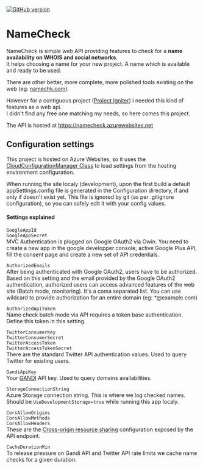 [![GitHub version](http://img.shields.io/github/release/PulsarBlow/NameCheck.svg?style=flat-square)](http://badge.fury.io/gh/PulsarBlow%2FNameCheck)

# NameCheck

NameCheck is simple web API providing features to check for a **name availability on WHOIS and social networks**.  
It helps choosing a name for your new project. A name which is available and ready to be used.  

There are other better, more complete, more polished tools existing on the web (eg: [namechk.com](http://namechk.com/)).

However for a contiguous project ([Project Igniter](https://github.com/PulsarBlow/projectigniter)) i needed this kind of features as a web api.  
I didn't find any free one matching my needs, so here comes this project.

The API is hosted at https://namecheck.azurewebsites.net


## Configuration settings

This project is hosted on Azure Websites, so it uses the [CloudConfigurationManager Class](http://msdn.microsoft.com/en-us/library/microsoft.windowsazure.cloudconfigurationmanager.aspx) to load settings from the hosting environment configuration.

When running the site localy (development), upon the first build a default appSettings.config file is generated in the Configuration directory, if and only if doesn't exist yet.
This file is ignored by git (as per .gitignore configuration), so you can safely edit it with your config values.

#### Settings explained

``GoogleAppId``  
``GoogleAppSecret``  
MVC Authentication is plugged on Google OAuth2 via Owin. You need to create a new app in the google developper console, active Google Plus API, fill the consent page and create a new set of API credentials.

``AuthorizedEmails``  
After being authenticated with Google OAuth2, users have to be authorized. Based on this setting and the email provided by the Google OAuth2 authentication, authorized users can access advanced features of the web site (Batch mode, monitoring).
It's a coma separated list. You can use wildcard to provide authorization for an entire domain (eg: *@example.com)

``AuthorizedApiToken``  
Name check batch mode via API requires a token base authentication. Define this token in this setting.

``TwitterConsumerKey``  
``TwitterConsumerSecret``  
``TwitterAccessToken``  
``TwitterAccessTokenSecret``  
There are the standard Twitter API authentication values. Used to query Twitter for existing users.

``GandiApiKey``  
Your [GANDI](http://gandi.net) API key. Used to query domains availabilities.

``StorageConnectionString``  
Azure Storage connection string. This is where we log checked names. Should be ``UseDevelopmentStorage=true`` while running this app localy.

``CorsAllowOrigins``  
``CorsAllowMethods``  
``CorsAllowHeaders``  
These are the [Cross-origin resource sharing](http://en.wikipedia.org/wiki/Cross-origin_resource_sharing) configuration exposed by the API endpoint.

``CacheDurationMin``  
To release pressure on Gandi API and Twitter API rate limits we cache name checks for a given duration.
